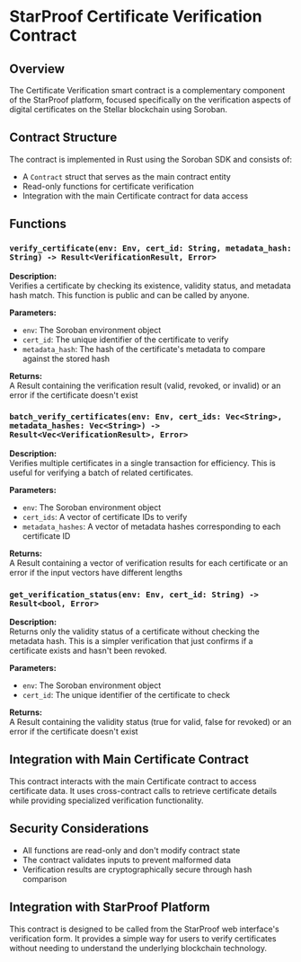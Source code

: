 # StarProof Certificate Verification Contract

## Overview

The Certificate Verification smart contract is a complementary component of the StarProof platform, focused specifically on the verification aspects of digital certificates on the Stellar blockchain using Soroban.

## Contract Structure

The contract is implemented in Rust using the Soroban SDK and consists of:

- A `Contract` struct that serves as the main contract entity
- Read-only functions for certificate verification
- Integration with the main Certificate contract for data access

## Functions

### `verify_certificate(env: Env, cert_id: String, metadata_hash: String) -> Result<VerificationResult, Error>`

**Description:**  
Verifies a certificate by checking its existence, validity status, and metadata hash match. This function is public and can be called by anyone.

**Parameters:**
- `env`: The Soroban environment object
- `cert_id`: The unique identifier of the certificate to verify
- `metadata_hash`: The hash of the certificate's metadata to compare against the stored hash

**Returns:**  
A Result containing the verification result (valid, revoked, or invalid) or an error if the certificate doesn't exist

### `batch_verify_certificates(env: Env, cert_ids: Vec<String>, metadata_hashes: Vec<String>) -> Result<Vec<VerificationResult>, Error>`

**Description:**  
Verifies multiple certificates in a single transaction for efficiency. This is useful for verifying a batch of related certificates.

**Parameters:**
- `env`: The Soroban environment object
- `cert_ids`: A vector of certificate IDs to verify
- `metadata_hashes`: A vector of metadata hashes corresponding to each certificate ID

**Returns:**  
A Result containing a vector of verification results for each certificate or an error if the input vectors have different lengths

### `get_verification_status(env: Env, cert_id: String) -> Result<bool, Error>`

**Description:**  
Returns only the validity status of a certificate without checking the metadata hash. This is a simpler verification that just confirms if a certificate exists and hasn't been revoked.

**Parameters:**
- `env`: The Soroban environment object
- `cert_id`: The unique identifier of the certificate to check

**Returns:**  
A Result containing the validity status (true for valid, false for revoked) or an error if the certificate doesn't exist

## Integration with Main Certificate Contract

This contract interacts with the main Certificate contract to access certificate data. It uses cross-contract calls to retrieve certificate details while providing specialized verification functionality.

## Security Considerations

- All functions are read-only and don't modify contract state
- The contract validates inputs to prevent malformed data
- Verification results are cryptographically secure through hash comparison

## Integration with StarProof Platform

This contract is designed to be called from the StarProof web interface's verification form. It provides a simple way for users to verify certificates without needing to understand the underlying blockchain technology.
